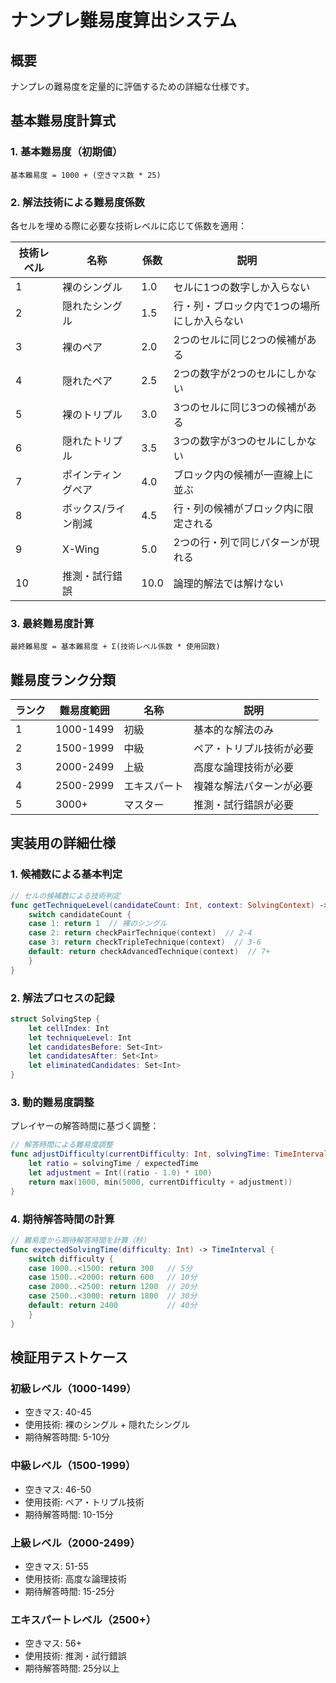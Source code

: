 
# ナンプレ難易度算出システム

## 概要
ナンプレの難易度を定量的に評価するための詳細な仕様です。

## 基本難易度計算式

### 1. 基本難易度（初期値）
```
基本難易度 = 1000 + (空きマス数 * 25)
```

### 2. 解法技術による難易度係数
各セルを埋める際に必要な技術レベルに応じて係数を適用：

| 技術レベル | 名称 | 係数 | 説明 |
|-----------|------|------|------|
| 1 | 裸のシングル | 1.0 | セルに1つの数字しか入らない |
| 2 | 隠れたシングル | 1.5 | 行・列・ブロック内で1つの場所にしか入らない |
| 3 | 裸のペア | 2.0 | 2つのセルに同じ2つの候補がある |
| 4 | 隠れたペア | 2.5 | 2つの数字が2つのセルにしかない |
| 5 | 裸のトリプル | 3.0 | 3つのセルに同じ3つの候補がある |
| 6 | 隠れたトリプル | 3.5 | 3つの数字が3つのセルにしかない |
| 7 | ポインティングペア | 4.0 | ブロック内の候補が一直線上に並ぶ |
| 8 | ボックス/ライン削減 | 4.5 | 行・列の候補がブロック内に限定される |
| 9 | X-Wing | 5.0 | 2つの行・列で同じパターンが現れる |
| 10 | 推測・試行錯誤 | 10.0 | 論理的解法では解けない |

### 3. 最終難易度計算
```
最終難易度 = 基本難易度 + Σ(技術レベル係数 * 使用回数)
```

## 難易度ランク分類

| ランク | 難易度範囲 | 名称 | 説明 |
|--------|-----------|------|------|
| 1 | 1000-1499 | 初級 | 基本的な解法のみ |
| 2 | 1500-1999 | 中級 | ペア・トリプル技術が必要 |
| 3 | 2000-2499 | 上級 | 高度な論理技術が必要 |
| 4 | 2500-2999 | エキスパート | 複雑な解法パターンが必要 |
| 5 | 3000+ | マスター | 推測・試行錯誤が必要 |

## 実装用の詳細仕様

### 1. 候補数による基本判定
```swift
// セルの候補数による技術判定
func getTechniqueLevel(candidateCount: Int, context: SolvingContext) -> Int {
    switch candidateCount {
    case 1: return 1  // 裸のシングル
    case 2: return checkPairTechnique(context)  // 2-4
    case 3: return checkTripleTechnique(context)  // 3-6
    default: return checkAdvancedTechnique(context)  // 7+
    }
}
```

### 2. 解法プロセスの記録
```swift
struct SolvingStep {
    let cellIndex: Int
    let techniqueLevel: Int
    let candidatesBefore: Set<Int>
    let candidatesAfter: Set<Int>
    let eliminatedCandidates: Set<Int>
}
```

### 3. 動的難易度調整
プレイヤーの解答時間に基づく調整：

```swift
// 解答時間による難易度調整
func adjustDifficulty(currentDifficulty: Int, solvingTime: TimeInterval, expectedTime: TimeInterval) -> Int {
    let ratio = solvingTime / expectedTime
    let adjustment = Int((ratio - 1.0) * 100)
    return max(1000, min(5000, currentDifficulty + adjustment))
}
```

### 4. 期待解答時間の計算
```swift
// 難易度から期待解答時間を計算（秒）
func expectedSolvingTime(difficulty: Int) -> TimeInterval {
    switch difficulty {
    case 1000..<1500: return 300   // 5分
    case 1500..<2000: return 600   // 10分
    case 2000..<2500: return 1200  // 20分
    case 2500..<3000: return 1800  // 30分
    default: return 2400           // 40分
    }
}
```

## 検証用テストケース

### 初級レベル（1000-1499）
- 空きマス: 40-45
- 使用技術: 裸のシングル + 隠れたシングル
- 期待解答時間: 5-10分

### 中級レベル（1500-1999）
- 空きマス: 46-50
- 使用技術: ペア・トリプル技術
- 期待解答時間: 10-15分

### 上級レベル（2000-2499）
- 空きマス: 51-55
- 使用技術: 高度な論理技術
- 期待解答時間: 15-25分

### エキスパートレベル（2500+）
- 空きマス: 56+
- 使用技術: 推測・試行錯誤
- 期待解答時間: 25分以上

